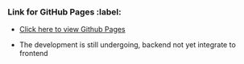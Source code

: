 <h3> Link for GitHub Pages :label:</h3>

  - [Click here to view Github Pages](https://meewai.github.io/spring-security-reactjs/)

* The development is still undergoing, backend not yet integrate to frontend

